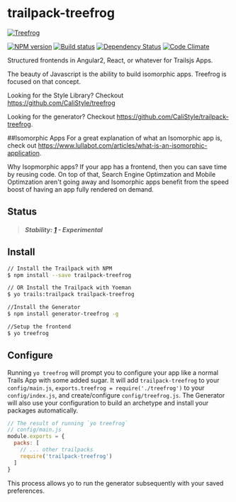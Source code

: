 # trailpack-treefrog
[![Treefrog][treefrog-image]][treefrog-url]

[![NPM version][npm-image]][npm-url]
[![Build status][ci-image]][ci-url]
[![Dependency Status][daviddm-image]][daviddm-url]
[![Code Climate][codeclimate-image]][codeclimate-url]

Structured frontends in Angular2, React, or whatever for Trailsjs Apps.

The beauty of Javascript is the ability to build isomorphic apps.
Treefrog is focused on that concept.  

Looking for the Style Library? Checkout <https://github.com/CaliStyle/treefrog>

Looking for the generator?  Checkout <https://github.com/CaliStyle/trailpack-treefrog>.

##Isomorphic Apps
For a great explanation of what an Isomorphic app is, 
check out <https://www.lullabot.com/articles/what-is-an-isomorphic-application>.

Why Isopmorphic apps? If your app has a frontend, then you can save time by reusing code.
On top of that, Search Engine Optimzation and Mobile Optimzation aren't going away and 
Isomorphic apps benefit from the speed boost of having an app fully rendered on demand.

## Status

> ##### Stability: [1](http://nodejs.org/api/documentation.html#documentation_stability_index) - Experimental

## Install

```sh
// Install the Trailpack with NPM
$ npm install --save trailpack-treefrog

// OR Install the Trailpack with Yoeman
$ yo trails:trailpack trailpack-treefrog

//Install the Generator
$ npm install generator-treefrog -g

//Setup the frontend
$ yo treefrog
```

## Configure
Running `yo treefrog` will prompt you to configure your app like a normal Trails App with some added sugar.
It will add `trailpack-treefrog` to your `config/main.js`,
`exports.treefrog = require('./treefrog')` to your `config/index.js`,
and create/configure `config/treefrog.js`.
The Generator will also use your configuration to build an archetype and install your packages automatically.

```js
// The result of running `yo treefrog`
// config/main.js
module.exports = {
  packs: [
    // ... other trailpacks
    require('trailpack-treefrog')
  ]
}
```

This process allows yo to run the generator subsequently with your saved preferences.

[treefrog-image]: http://i.imgur.com/1IiVqTo.png
[treefrog-url]: http://treefrog.io
[npm-image]: https://img.shields.io/npm/v/treefrog.svg?style=flat-square
[npm-url]: https://npmjs.org/package/trailpack-treefrog
[ci-image]: https://img.shields.io/travis/CaliStyle/trailpack-treefrog/master.svg?style=flat-square
[ci-url]: https://travis-ci.org/CaliStyle/trailpack-treefrog
[daviddm-image]: http://img.shields.io/david/CaliStyle/trailpack-treefrog.svg?style=flat-square
[daviddm-url]: https://david-dm.org/CaliStyle/trailpack-treefrog
[codeclimate-image]: https://img.shields.io/codeclimate/github/CaliStyle/trailpack-treefrog.svg?style=flat-square
[codeclimate-url]: https://codeclimate.com/github/CaliStyle/trailpack-treefrog

